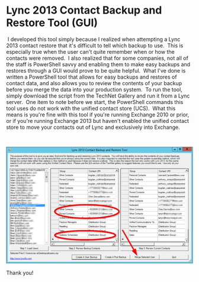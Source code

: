 ﻿Lync 2013 Contact Backup and Restore Tool (GUI)
===============================================

            

 I developed this tool simply because I realized when attempting a Lync 2013 contact restore that it's difficult to tell which backup to use.  This is especially true when the user
 can't quite remember when or how the contacts were removed.  I also realized that for some companies, not all of the staff is PowerShell savvy and enabling them to make easy backups and restores through a GUI would prove to be quite helpful.  What
 I've done is written a PowerShell tool that allows for easy backups and restores of contact data, and also allows you to review the contents of your backup before you merge the data into your production system.  To run the tool, simply download the script
 from the TechNet Gallery and run it from a Lync server.  One item to note before we start, the PowerShell commands this tool uses do not work with the unified contact store (UCS).  What this means is you're fine with this tool if you're running Exchange
 2010 or prior, or if you're running Exchange 2013 but haven't enabled the unified contact store to move your contacts out of Lync and exclusively into Exchange.


 


![Image](https://github.com/ccaragol/lync-2013-contact-backup-and-restore-tool--gui-/blob/master/Step4small.jpg)



Thank you!


 


        
    
